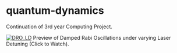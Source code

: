 # quantum-dynamics

Continuation of 3rd year Computing Project.

[![DRO_LD](https://img.youtube.com/vi/BPhhS0SbkSA/maxresdefault.jpg)](https://www.youtube.com/watch?v=BPhhS0SbkSA)
Preview of Damped Rabi Oscillations under varying Laser Detuning (Click to Watch).

